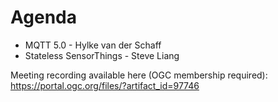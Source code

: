 # Agenda
* MQTT 5.0 - Hylke van der Schaff
* Stateless SensorThings - Steve Liang

Meeting recording available here (OGC membership required): https://portal.ogc.org/files/?artifact_id=97746
